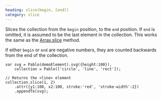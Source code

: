 ```yaml
--- 
heading: slice(begin, [end])
category: slice
---
```


Slices the collection from the `begin` position, to the `end` position. If `end` is omitted, it is assumed to be the last element in the collection. This works the same as the [Array.slice](https://developer.mozilla.org/docs/JavaScript/Reference/Global_Objects/Array/slice) method.

If either `begin` or `end` are negative numbers, they are counted backwards from the end of the collection.

    var svg = Pablo(demoElement).svg({height:100}),
        collection = Pablo(['circle', 'line', 'rect']);
    
    // Returns the <line> element
    collection.slice(1, 2)
        .attr({y1:100, x2:100, stroke:'red', 'stroke-width':2})
        .appendTo(svg);

